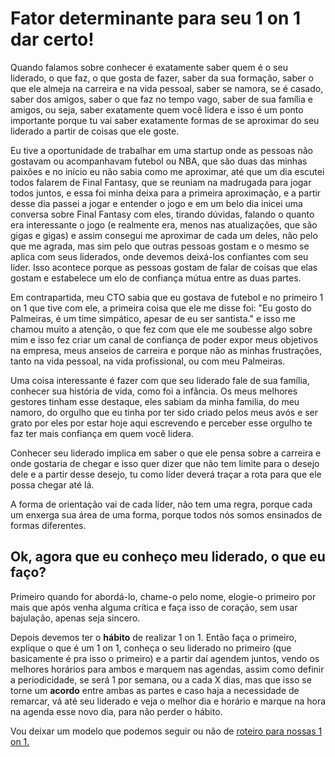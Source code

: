 # Fator determinante para seu 1 on 1 dar certo!

Quando falamos sobre conhecer é exatamente saber quem é o seu liderado, o que faz, o que gosta de fazer, saber da sua formação, saber o que ele almeja na carreira e na vida pessoal, saber se namora, se é casado, saber dos amigos, saber o que faz no tempo vago, saber de sua família e amigos, ou seja, saber exatamente quem você lidera e isso é um ponto importante porque tu vai saber exatamente formas de se aproximar do seu liderado a partir de coisas que ele goste.

Eu tive a oportunidade de trabalhar em uma startup onde as pessoas não gostavam ou acompanhavam futebol ou NBA, que são duas das minhas paixões e no início eu não sabia como me aproximar, até que um dia escutei todos falarem de Final Fantasy, que se reuniam na madrugada para jogar todos juntos, e essa foi minha deixa para a primeira aproximação, e a partir desse dia passei a jogar e entender o jogo e em um belo dia inicei uma conversa sobre Final Fantasy com eles, tirando dúvidas, falando o quanto era interessante o jogo (e realmente era, menos nas atualizações, que são gigas e gigas) e assim consegui me aproximar de cada um deles, não pelo que me agrada, mas sim pelo que outras pessoas gostam e o mesmo se aplica com seus liderados, onde devemos deixá-los confiantes com seu líder. Isso acontece porque as pessoas gostam de falar de coisas que elas gostam e estabelece um elo de confiança mútua entre as duas partes.

Em contrapartida, meu CTO sabia que eu gostava de futebol e no primeiro 1 on 1 que tive com ele, a primeira coisa que ele me disse foi: "Eu gosto do Palmeiras, é um time simpático, apesar de eu ser santista." e isso me chamou muito a atenção, o que fez com que ele me soubesse algo sobre mim e isso fez criar um canal de confiança de poder expor meus objetivos na empresa, meus anseios de carreira e porque não as minhas frustrações, tanto na vida pessoal, na vida profissional, ou com meu Palmeiras.

Uma coisa interessante é fazer com que seu liderado fale de sua família, conhecer sua história de vida, como foi a infância. Os meus melhores gestores tinham esse destaque, eles sabiam da minha familia, do meu namoro, do orgulho que eu tinha por ter sido criado pelos meus avós e ser grato por eles por estar hoje aqui escrevendo e perceber esse orgulho te faz ter mais confiança em quem você lidera.

Conhecer seu liderado implica em saber o que ele pensa sobre a carreira e onde gostaria de chegar e isso quer dizer que não tem limite para o desejo dele e a partir desse desejo, tu como líder deverá traçar a rota para que ele possa chegar até lá.

A forma de orientação vai de cada líder, não tem uma regra, porque cada um enxerga sua área de uma forma, porque todos nós somos ensinados de formas diferentes.

## Ok, agora que eu conheço meu liderado, o que eu faço?

Primeiro quando for abordá-lo, chame-o pelo nome, elogie-o primeiro por mais que após venha alguma crítica e faça isso de coração, sem usar bajulação, apenas seja sincero.

Depois devemos ter o **hábito** de realizar 1 on 1. Então faça o primeiro, explique o que é um 1 on 1, conheça o seu liderado no primeiro (que basicamente é pra isso o primeiro) e a partir daí agendem juntos, vendo os melhores horários para ambos e marquem nas agendas, assim como definir a periodicidade, se será 1 por semana, ou a cada X dias, mas que isso se torne um **acordo** entre ambas as partes e caso haja a necessidade de remarcar, vá até seu liderado e veja o melhor dia e horário e marque na hora na agenda esse novo dia, para não perder o hábito.

Vou deixar um modelo que podemos seguir ou não de [roteiro para nossas 1 on 1.](https://github.com/thiagomarquessp/1-on-1-melhorando-qas/blob/master/roteiro-base.md)
